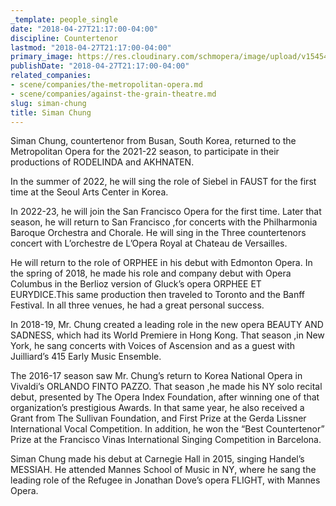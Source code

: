 ```yaml
---
_template: people_single
date: "2018-04-27T21:17:00-04:00"
discipline: Countertenor
lastmod: "2018-04-27T21:17:00-04:00"
primary_image: https://res.cloudinary.com/schmopera/image/upload/v1545409169/media/webhook-uploads/1524878208788/chung_headshot_Hi-Res.jpg.jpg
publishDate: "2018-04-27T21:17:00-04:00"
related_companies:
- scene/companies/the-metropolitan-opera.md
- scene/companies/against-the-grain-theatre.md
slug: siman-chung
title: Siman Chung
---
```

Siman Chung, countertenor from Busan, South Korea, returned to the Metropolitan Opera for the 2021-22 season, to participate in their productions of RODELINDA and AKHNATEN.

In the summer of 2022, he will sing the role of Siebel in FAUST for the first time at the Seoul Arts Center in Korea.

In 2022-23, he will join the San Francisco Opera for the first time. Later that season, he will return to San Francisco ,for concerts with the Philharmonia Baroque Orchestra and Chorale. He will sing in the Three countertenors concert with L’orchestre de L’Opera Royal at Chateau de Versailles.

He will return to the role of ORPHEE in his debut with Edmonton Opera. In the spring of 2018, he made his role and company debut with Opera Columbus in the Berlioz version of Gluck’s opera ORPHEE ET EURYDICE.This same production then traveled to Toronto and the Banff Festival. In all three venues, he had a great personal success.

In 2018-19, Mr. Chung created a leading role in the new opera BEAUTY AND SADNESS, which had its World Premiere in Hong Kong. That season ,in New York, he sang concerts with Voices of Ascension and as a guest with Juilliard’s 415 Early Music Ensemble.

The 2016-17 season saw Mr. Chung’s return to Korea National Opera in Vivaldi’s ORLANDO FINTO PAZZO. That season ,he made his NY solo recital debut, presented by The Opera Index Foundation, after winning one of that organization’s prestigious Awards. In that same year, he also received a Grant from The Sullivan Foundation, and First Prize at the Gerda Lissner International Vocal Competition. In addition, he won the “Best Countertenor” Prize at the Francisco Vinas International Singing Competition in Barcelona.

Siman Chung made his debut at Carnegie Hall in 2015, singing Handel’s MESSIAH. He attended Mannes School of Music in NY, where he sang the leading role of the Refugee in Jonathan Dove’s opera FLIGHT, with Mannes Opera.